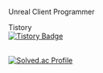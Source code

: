 Unreal Client Programmer

Tistory
<br>
[![Tistory Badge](https://img.shields.io/badge/Tech%20Blog-555263?style=flat&logoColor=white)](https://narmhye.tistory.com/)
<br>
<br>


[![Solved.ac Profile](http://mazassumnida.wtf/api/generate_badge?boj=narmhye)](https://solved.ac/narmhye)
<br>
<br>
